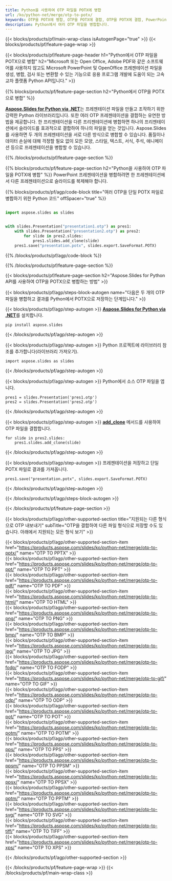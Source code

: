 ```yaml
---
title: Python을 사용하여 OTP 파일을 POTX에 병합
url: /ko/python-net/merge/otp-to-potx/
keywords: OTP을 POTX에 병합, OTP을 POTX에 결합, OTP을 POTX에 결합, PowerPoint, Presentation, POTX, Python, Aspose
description: Python에서 여러 OTP 파일을 병합합니다.
---
```


{{< blocks/products/pf/main-wrap-class isAutogenPage="true" >}}
{{< blocks/products/pf/feature-page-wrap >}}

{{< blocks/products/pf/feature-page-header h1="Python에서 OTP 파일을 POTX으로 병합" h2="Microsoft 또는 Open Office, Adobe PDF와 같은 소프트웨어를 사용하지 않고도 Microsoft PowerPoint 및 OpenOffice 프레젠테이션 파일을 생성, 병합, 검사 또는 변환할 수 있는 기능으로 응용 프로그램 개발에 도움이 되는 고속 교차 플랫폼 Python API입니다." >}}

{{% blocks/products/pf/feature-page-section h2="Python에서 OTP을 POTX으로 병합" %}}

[**Aspose.Slides for Python via .NET**](https://products.aspose.com/slides/ko/python-net/)는 프레젠테이션 파일을 만들고 조작하기 위한 강력한 Python 라이브러리입니다. 또한 여러 OTP 프레젠테이션을 결합하는 유연한 방법을 제공합니다. 한 프리젠테이션을 다른 프리젠테이션에 병합하면 하나의 프리젠테이션에서 슬라이드를 효과적으로 결합하여 하나의 파일을 얻는 것입니다. Aspose.Slides를 사용하면 두 개의 프레젠테이션을 서로 다른 방식으로 병합할 수 있습니다. 품질이나 데이터 손실에 대해 걱정할 필요 없이 모든 모양, 스타일, 텍스트, 서식, 주석, 애니메이션 등으로 프레젠테이션을 병합할 수 있습니다.

{{% /blocks/products/pf/feature-page-section %}}

{{% blocks/products/pf/feature-page-section  h2="Python을 사용하여 OTP 파일을 POTX에 병합" %}}
PowerPoint 프레젠테이션을 병합하려면 한 프레젠테이션에서 다른 프레젠테이션으로 슬라이드를 복제해야 합니다.

{{% blocks/products/pf/agp/code-block title="여러 OTP을 단일 POTX 파일로 병합하기 위한 Python 코드" offSpacer="true" %}}

```python

import aspose.slides as slides


with slides.Presentation("presentation1.otp") as pres1:
    with slides.Presentation("presentation2.otp") as pres2:
        for slide in pres2.slides:
            pres1.slides.add_clone(slide)
    pres1.save("presentation.potx", slides.export.SaveFormat.POTX)
```


{{% /blocks/products/pf/agp/code-block %}}

{{% /blocks/products/pf/feature-page-section %}}

{{< blocks/products/pf/feature-page-section  h2="Aspose.Slides for Python API를 사용하여 OTP을 POTX으로 병합하는 방법" >}}

{{< blocks/products/pf/agp/steps-block-autogen name="다음은 두 개의 OTP 파일을 병합하고 결과를 Python에서 POTX으로 저장하는 단계입니다." >}}

{{< blocks/products/pf/agp/step-autogen >}}
[**Aspose.Slides for Python via .NET**](https://products.aspose.com/slides/ko/python-net/)를 설치합니다.
```
pip install aspose.slides
```
{{< /blocks/products/pf/agp/step-autogen >}}

{{< blocks/products/pf/agp/step-autogen >}}
Python 프로젝트에 라이브러리 참조를 추가합니다(라이브러리 가져오기).
```
import aspose.slides as slides
```
{{< /blocks/products/pf/agp/step-autogen >}}

{{< blocks/products/pf/agp/step-autogen >}}
Python에서 소스 OTP 파일을 엽니다.
```
pres1 = slides.Presentation('pres1.otp')
pres2 = slides.Presentation('pres2.otp')
```
{{< /blocks/products/pf/agp/step-autogen >}}

{{< blocks/products/pf/agp/step-autogen >}}
[**add_clone**](https://reference.aspose.com/slides/python-net/aspose.slides/islidecollection/#methods) 메서드를 사용하여 OTP 파일을 결합합니다.
```
for slide in pres2.slides:
    pres1.slides.add_clone(slide)
```
{{< /blocks/products/pf/agp/step-autogen >}}

{{< blocks/products/pf/agp/step-autogen >}}
프레젠테이션을 저장하고 단일 POTX 파일로 결과를 가져옵니다.
```
pres1.save("presentation.potx", slides.export.SaveFormat.POTX)
```

{{< /blocks/products/pf/agp/step-autogen >}}

{{< /blocks/products/pf/agp/steps-block-autogen >}}

{{< /blocks/products/pf/feature-page-section >}}

{{< blocks/products/pf/agp/other-supported-section title="지원되는 다른 형식으로 OTP 내보내기" subTitle="OTP을 결합하여 다른 파일 형식으로 저장할 수도 있습니다. 아래에서 지원되는 모든 형식 보기" >}}

{{< blocks/products/pf/agp/other-supported-section-item href="https://products.aspose.com/slides/ko/python-net/merge/otp-to-pptx/" name="OTP TO PPTX" >}}  
{{< blocks/products/pf/agp/other-supported-section-item href="https://products.aspose.com/slides/ko/python-net/merge/otp-to-ppt/" name="OTP TO PPT" >}}  
{{< blocks/products/pf/agp/other-supported-section-item href="https://products.aspose.com/slides/ko/python-net/merge/otp-to-pdf/" name="OTP TO PDF" >}}  
{{< blocks/products/pf/agp/other-supported-section-item href="https://products.aspose.com/slides/ko/python-net/merge/otp-to-html/" name="OTP TO HTML" >}}  
{{< blocks/products/pf/agp/other-supported-section-item href="https://products.aspose.com/slides/ko/python-net/merge/otp-to-png/" name="OTP TO PNG" >}}  
{{< blocks/products/pf/agp/other-supported-section-item href="https://products.aspose.com/slides/ko/python-net/merge/otp-to-bmp/" name="OTP TO BMP" >}}  
{{< blocks/products/pf/agp/other-supported-section-item href="https://products.aspose.com/slides/ko/python-net/merge/otp-to-jpg/" name="OTP TO JPG" >}}  
{{< blocks/products/pf/agp/other-supported-section-item href="https://products.aspose.com/slides/ko/python-net/merge/otp-to-fodp/" name="OTP TO FODP" >}}  
{{< blocks/products/pf/agp/other-supported-section-item href="https://products.aspose.com/slides/ko/python-net/merge/otp-to-gif/" name="OTP TO GIF" >}}  
{{< blocks/products/pf/agp/other-supported-section-item href="https://products.aspose.com/slides/ko/python-net/merge/otp-to-odp/" name="OTP TO ODP" >}}  
{{< blocks/products/pf/agp/other-supported-section-item href="https://products.aspose.com/slides/ko/python-net/merge/otp-to-pot/" name="OTP TO POT" >}}  
{{< blocks/products/pf/agp/other-supported-section-item href="https://products.aspose.com/slides/ko/python-net/merge/otp-to-potm/" name="OTP TO POTM" >}}  
{{< blocks/products/pf/agp/other-supported-section-item href="https://products.aspose.com/slides/ko/python-net/merge/otp-to-pps/" name="OTP TO PPS" >}}  
{{< blocks/products/pf/agp/other-supported-section-item href="https://products.aspose.com/slides/ko/python-net/merge/otp-to-ppsm/" name="OTP TO PPSM" >}}  
{{< blocks/products/pf/agp/other-supported-section-item href="https://products.aspose.com/slides/ko/python-net/merge/otp-to-ppsx/" name="OTP TO PPSX" >}}  
{{< blocks/products/pf/agp/other-supported-section-item href="https://products.aspose.com/slides/ko/python-net/merge/otp-to-pptm/" name="OTP TO PPTM" >}}  
{{< blocks/products/pf/agp/other-supported-section-item href="https://products.aspose.com/slides/ko/python-net/merge/otp-to-svg/" name="OTP TO SVG" >}}  
{{< blocks/products/pf/agp/other-supported-section-item href="https://products.aspose.com/slides/ko/python-net/merge/otp-to-tiff/" name="OTP TO TIFF" >}}  
{{< blocks/products/pf/agp/other-supported-section-item href="https://products.aspose.com/slides/ko/python-net/merge/otp-to-xps/" name="OTP TO XPS" >}}  


{{< /blocks/products/pf/agp/other-supported-section >}}

{{< /blocks/products/pf/feature-page-wrap >}}
{{< /blocks/products/pf/main-wrap-class >}}